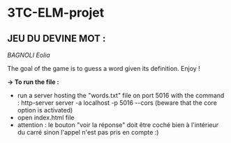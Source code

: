 # 3TC-ELM-projet

## **JEU DU DEVINE MOT :**

_BAGNOLI Eolia_

The goal of the game is to guess a word given its definition. Enjoy !

**&rarr; To run the file :**

- run a server hosting the "words.txt" file on port 5016 with the command : http-server server -a localhost -p 5016 --cors (beware that the core option is activated)
- open index.html file
- attention : le bouton "voir la réponse" doit être coché bien à l'intérieur du carré sinon l'appel n'est pas pris en compte :)
